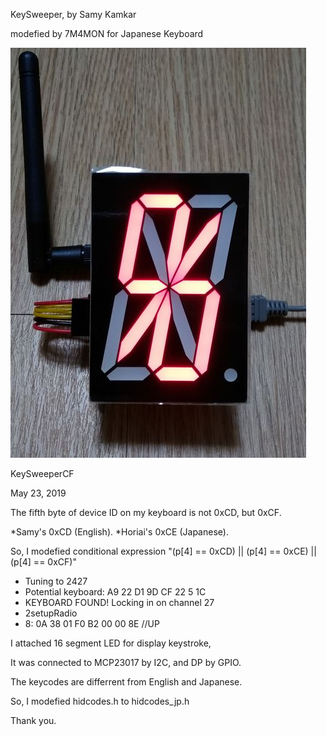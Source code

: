  KeySweeper, by Samy Kamkar

 modefied by 7M4MON for Japanese Keyboard
 
 ![](https://github.com/7m4mon/keysweeper/blob/master/KeySweeperCF_1.jpg)
 
 KeySweeperCF
 
 May 23, 2019

 The fifth byte of device ID on my keyboard is not 0xCD, but 0xCF.
 
 *Samy's 0xCD (English).
 *Horiai's 0xCE (Japanese).  
 
 So, I modefied conditional expression "(p[4] == 0xCD) || (p[4] == 0xCE) ||(p[4] == 0xCF)"


 * Tuning to 2427
 * Potential keyboard: A9 22 D1 9D CF 22 5 1C 
 * KEYBOARD FOUND! Locking in on channel 27
 * 2setupRadio
 *    8: 0A 38  01 F0  B2 00  00 8E          //UP
 

 I attached 16 segment LED for display keystroke, 

It was connected to MCP23017 by I2C, and DP by GPIO.   


 The keycodes are differrent from English and Japanese.

So, I modefied hidcodes.h to hidcodes_jp.h


 Thank you.
